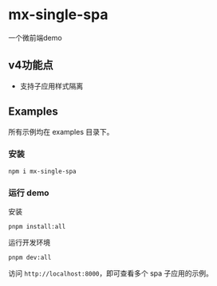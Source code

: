 # mx-single-spa
一个微前端demo

## v4功能点

- 支持子应用样式隔离
  
## Examples
所有示例均在 examples 目录下。

### 安装
```
npm i mx-single-spa
```
### 运行 demo
安装
```
pnpm install:all
```
运行开发环境
```
pnpm dev:all
```
访问 `http://localhost:8000`，即可查看多个 spa 子应用的示例。